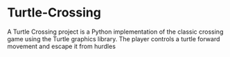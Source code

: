# Turtle-Crossing
A Turtle Crossing project is a Python implementation of the classic crossing game using the Turtle graphics library. The player controls a turtle  forward movement and escape it from hurdles
